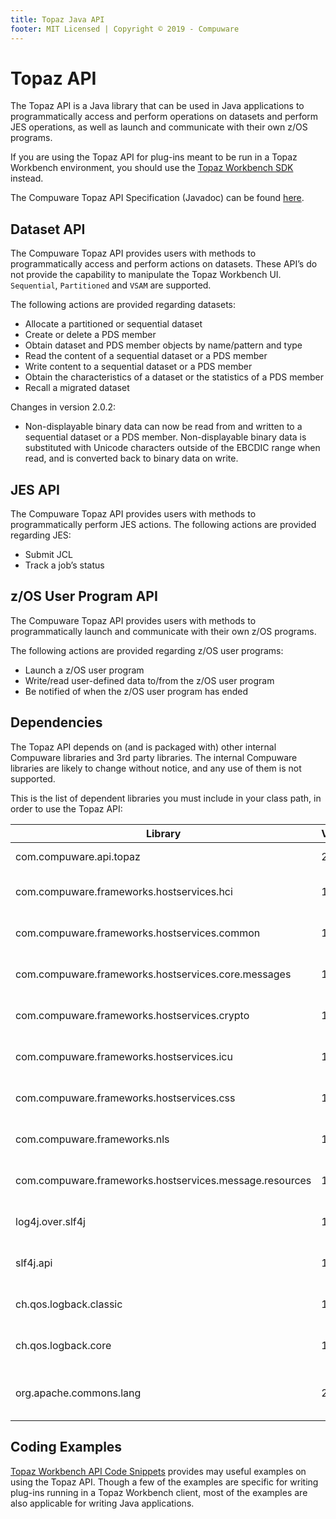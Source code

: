 ```yaml
---
title: Topaz Java API
footer: MIT Licensed | Copyright © 2019 - Compuware
---
```


# Topaz API

The Topaz API is a Java library that can be used in Java applications to programmatically access and perform operations on datasets and perform JES operations, as well as launch and communicate with their own z/OS programs.

If you are using the Topaz API for plug-ins meant to be run in a Topaz Workbench environment, you should use the [Topaz Workbench SDK](Topaz_Workbench_SDK.md) instead.

The Compuware Topaz API Specification (Javadoc) can be found <a href="../javadoc/topaz_api/index.html" target="_blank">here</a>.  

## Dataset API

The Compuware Topaz API provides users with methods to programmatically access and perform actions on datasets. These API’s do not provide the capability to manipulate the Topaz Workbench UI. `Sequential`, `Partitioned` and `VSAM` are supported.

The following actions are provided regarding datasets:

* Allocate a partitioned or sequential dataset
* Create or delete a PDS member
* Obtain dataset and PDS member objects by name/pattern and type
* Read the content of a sequential dataset or a PDS member
* Write content to a sequential dataset or a PDS member
* Obtain the characteristics of a dataset or the statistics of a PDS member
* Recall a migrated dataset

Changes in version 2.0.2:

* Non-displayable binary data can now be read from and written to a sequential dataset or a PDS member. Non-displayable binary data is substituted with Unicode characters outside of the EBCDIC range when read, and is converted back to binary data on write.

## JES API

The Compuware Topaz API provides users with methods to programmatically perform JES actions. The following actions are provided regarding JES:

* Submit JCL
* Track a job’s status

## z/OS User Program API

The Compuware Topaz API provides users with methods to programmatically launch and communicate with their own z/OS programs.

The following actions are provided regarding z/OS user programs:

* Launch a z/OS user program
* Write/read user-defined data to/from the z/OS user program
* Be notified of when the z/OS user program has ended

## Dependencies

The Topaz API depends on (and is packaged with) other internal Compuware libraries and 3rd party libraries. The internal Compuware libraries are likely to change without notice, and any use of them is not supported.

This is the list of dependent libraries you must include in your class path, in order to use the Topaz API:

Library | Version | Description
------- | ------- | -----------
com.compuware.api.topaz | 2.0.0 | The Topaz API
com.compuware.frameworks.hostservices.hci | 19.5.1 | Internal Compuware library
com.compuware.frameworks.hostservices.common | 19.5.1 | Internal Compuware library
com.compuware.frameworks.hostservices.core.messages | 19.5.1 | Internal Compuware Library
com.compuware.frameworks.hostservices.crypto | 19.5.1 | Internal Compuware library
com.compuware.frameworks.hostservices.icu | 19.5.1 | Internal Compuware library
com.compuware.frameworks.hostservices.css | 19.5.1 | Internal Compuware library
com.compuware.frameworks.nls | 19.5.1 | Internal Compuware library
com.compuware.frameworks.hostservices.message.resources | 19.5.1 | Internal Compuware library
log4j.over.slf4j | 1.7.6 | 3rd party logging library
slf4j.api | 1.7.6 | 3rd party logging library
ch.qos.logback.classic | 1.1.1 | 3rd party logging library
ch.qos.logback.core | 1.1.1 | 3rd party logging library
org.apache.commons.lang | 2.6.0 | 3rd party language utilities library

## Coding Examples

[Topaz Workbench API Code Snippets](Topaz_Workbench_API_Code_Snippets.md) provides may useful examples on using the Topaz API. Though a few of the examples are specific for writing plug-ins running in a Topaz Workbench client, most of the examples are also applicable for writing Java applications.
